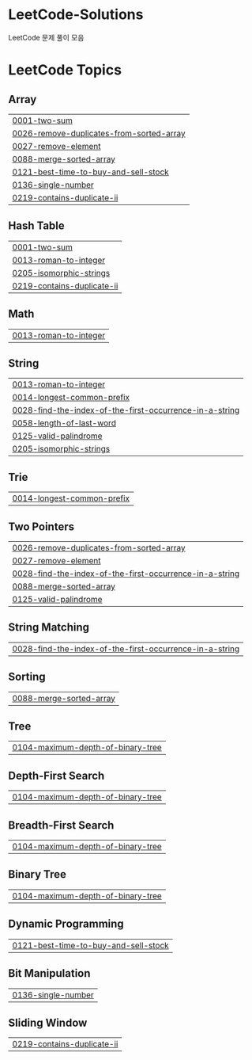 # LeetCode-Solutions
LeetCode 문제 풀이 모음

<!---LeetCode Topics Start-->
# LeetCode Topics
## Array
|  |
| ------- |
| [0001-two-sum](https://github.com/kdy5487/LeetCode-Solutions/tree/master/0001-two-sum) |
| [0026-remove-duplicates-from-sorted-array](https://github.com/kdy5487/LeetCode-Solutions/tree/master/0026-remove-duplicates-from-sorted-array) |
| [0027-remove-element](https://github.com/kdy5487/LeetCode-Solutions/tree/master/0027-remove-element) |
| [0088-merge-sorted-array](https://github.com/kdy5487/LeetCode-Solutions/tree/master/0088-merge-sorted-array) |
| [0121-best-time-to-buy-and-sell-stock](https://github.com/kdy5487/LeetCode-Solutions/tree/master/0121-best-time-to-buy-and-sell-stock) |
| [0136-single-number](https://github.com/kdy5487/LeetCode-Solutions/tree/master/0136-single-number) |
| [0219-contains-duplicate-ii](https://github.com/kdy5487/LeetCode-Solutions/tree/master/0219-contains-duplicate-ii) |
## Hash Table
|  |
| ------- |
| [0001-two-sum](https://github.com/kdy5487/LeetCode-Solutions/tree/master/0001-two-sum) |
| [0013-roman-to-integer](https://github.com/kdy5487/LeetCode-Solutions/tree/master/0013-roman-to-integer) |
| [0205-isomorphic-strings](https://github.com/kdy5487/LeetCode-Solutions/tree/master/0205-isomorphic-strings) |
| [0219-contains-duplicate-ii](https://github.com/kdy5487/LeetCode-Solutions/tree/master/0219-contains-duplicate-ii) |
## Math
|  |
| ------- |
| [0013-roman-to-integer](https://github.com/kdy5487/LeetCode-Solutions/tree/master/0013-roman-to-integer) |
## String
|  |
| ------- |
| [0013-roman-to-integer](https://github.com/kdy5487/LeetCode-Solutions/tree/master/0013-roman-to-integer) |
| [0014-longest-common-prefix](https://github.com/kdy5487/LeetCode-Solutions/tree/master/0014-longest-common-prefix) |
| [0028-find-the-index-of-the-first-occurrence-in-a-string](https://github.com/kdy5487/LeetCode-Solutions/tree/master/0028-find-the-index-of-the-first-occurrence-in-a-string) |
| [0058-length-of-last-word](https://github.com/kdy5487/LeetCode-Solutions/tree/master/0058-length-of-last-word) |
| [0125-valid-palindrome](https://github.com/kdy5487/LeetCode-Solutions/tree/master/0125-valid-palindrome) |
| [0205-isomorphic-strings](https://github.com/kdy5487/LeetCode-Solutions/tree/master/0205-isomorphic-strings) |
## Trie
|  |
| ------- |
| [0014-longest-common-prefix](https://github.com/kdy5487/LeetCode-Solutions/tree/master/0014-longest-common-prefix) |
## Two Pointers
|  |
| ------- |
| [0026-remove-duplicates-from-sorted-array](https://github.com/kdy5487/LeetCode-Solutions/tree/master/0026-remove-duplicates-from-sorted-array) |
| [0027-remove-element](https://github.com/kdy5487/LeetCode-Solutions/tree/master/0027-remove-element) |
| [0028-find-the-index-of-the-first-occurrence-in-a-string](https://github.com/kdy5487/LeetCode-Solutions/tree/master/0028-find-the-index-of-the-first-occurrence-in-a-string) |
| [0088-merge-sorted-array](https://github.com/kdy5487/LeetCode-Solutions/tree/master/0088-merge-sorted-array) |
| [0125-valid-palindrome](https://github.com/kdy5487/LeetCode-Solutions/tree/master/0125-valid-palindrome) |
## String Matching
|  |
| ------- |
| [0028-find-the-index-of-the-first-occurrence-in-a-string](https://github.com/kdy5487/LeetCode-Solutions/tree/master/0028-find-the-index-of-the-first-occurrence-in-a-string) |
## Sorting
|  |
| ------- |
| [0088-merge-sorted-array](https://github.com/kdy5487/LeetCode-Solutions/tree/master/0088-merge-sorted-array) |
## Tree
|  |
| ------- |
| [0104-maximum-depth-of-binary-tree](https://github.com/kdy5487/LeetCode-Solutions/tree/master/0104-maximum-depth-of-binary-tree) |
## Depth-First Search
|  |
| ------- |
| [0104-maximum-depth-of-binary-tree](https://github.com/kdy5487/LeetCode-Solutions/tree/master/0104-maximum-depth-of-binary-tree) |
## Breadth-First Search
|  |
| ------- |
| [0104-maximum-depth-of-binary-tree](https://github.com/kdy5487/LeetCode-Solutions/tree/master/0104-maximum-depth-of-binary-tree) |
## Binary Tree
|  |
| ------- |
| [0104-maximum-depth-of-binary-tree](https://github.com/kdy5487/LeetCode-Solutions/tree/master/0104-maximum-depth-of-binary-tree) |
## Dynamic Programming
|  |
| ------- |
| [0121-best-time-to-buy-and-sell-stock](https://github.com/kdy5487/LeetCode-Solutions/tree/master/0121-best-time-to-buy-and-sell-stock) |
## Bit Manipulation
|  |
| ------- |
| [0136-single-number](https://github.com/kdy5487/LeetCode-Solutions/tree/master/0136-single-number) |
## Sliding Window
|  |
| ------- |
| [0219-contains-duplicate-ii](https://github.com/kdy5487/LeetCode-Solutions/tree/master/0219-contains-duplicate-ii) |
<!---LeetCode Topics End-->